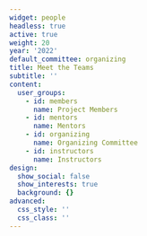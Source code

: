 ```yaml
---
widget: people
headless: true
active: true
weight: 20
year: '2022'
default_committee: organizing
title: Meet the Teams
subtitle: ''
content:
  user_groups:
    - id: members
      name: Project Members
    - id: mentors
      name: Mentors
    - id: organizing
      name: Organizing Committee
    - id: instructors
      name: Instructors
design:
  show_social: false
  show_interests: true
  background: {}
advanced:
  css_style: ''
  css_class: ''
---
```

